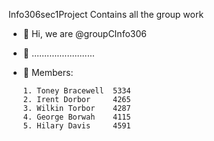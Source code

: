  Info306sec1Project
Contains all the group work


- 👋 Hi, we are @groupCInfo306
- 👀  .........................
- 🌱 
     Members:

      1. Toney Bracewell  5334 
      2. Irent Dorbor     4265 
      3. Wilkin Torbor    4287
      4. George Borwah    4115
      5. Hilary Davis     4591

<!---
groupCInfo306/groupCInfo306 is a repo
--->
